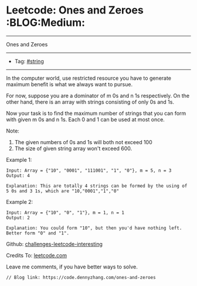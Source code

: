# Leetcode: Ones and Zeroes     :BLOG:Medium:


---

Ones and Zeroes  

---

-   Tag: [#string](https://code.dennyzhang.com/tag/string)

---

In the computer world, use restricted resource you have to generate maximum benefit is what we always want to pursue.  

For now, suppose you are a dominator of m 0s and n 1s respectively. On the other hand, there is an array with strings consisting of only 0s and 1s.  

Now your task is to find the maximum number of strings that you can form with given m 0s and n 1s. Each 0 and 1 can be used at most once.  

Note:  
1.  The given numbers of 0s and 1s will both not exceed 100
2.  The size of given string array won't exceed 600.

Example 1:  

    Input: Array = {"10", "0001", "111001", "1", "0"}, m = 5, n = 3
    Output: 4
    
    Explanation: This are totally 4 strings can be formed by the using of 5 0s and 3 1s, which are "10,"0001","1","0"

Example 2:  

    Input: Array = {"10", "0", "1"}, m = 1, n = 1
    Output: 2
    
    Explanation: You could form "10", but then you'd have nothing left. Better form "0" and "1".

Github: [challenges-leetcode-interesting](https://github.com/DennyZhang/challenges-leetcode-interesting/tree/master/ones-and-zeroes)  

Credits To: [leetcode.com](https://leetcode.com/problems/ones-and-zeroes/description/)  

Leave me comments, if you have better ways to solve.  

    // Blog link: https://code.dennyzhang.com/ones-and-zeroes